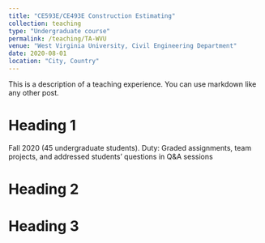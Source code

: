 ```yaml
---
title: "CE593E/CE493E Construction Estimating"
collection: teaching
type: "Undergraduate course"
permalink: /teaching/TA-WVU
venue: "West Virginia University, Civil Engineering Department"
date: 2020-08-01
location: "City, Country"
---
```


This is a description of a teaching experience. You can use markdown like any other post.

Heading 1
======
Fall 2020 (45 undergraduate students). Duty: Graded assignments, team projects, and addressed students’ questions in Q&A sessions

Heading 2
======

Heading 3
======
